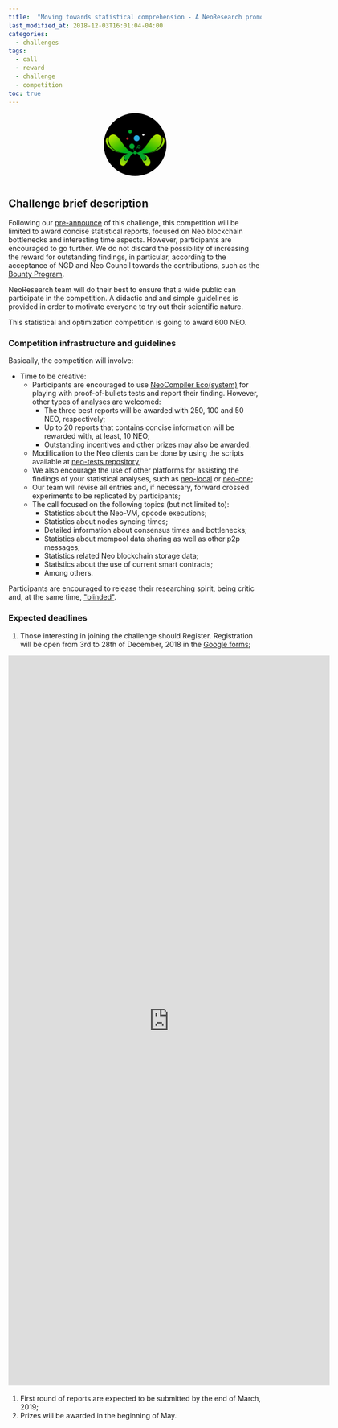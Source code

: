 ```yaml
---
title:  "Moving towards statistical comprehension - A NeoResearch promoted scientific reflection"
last_modified_at: 2018-12-03T16:01:04-04:00
categories:
  - challenges
tags:
  - call
  - reward
  - challenge
  - competition
toc: true
---
```

<p align="center">
<style>
    img {
      border-radius: 50%;
    }
</style>    
    <img
      src="https://raw.githubusercontent.com/NeoResearch/neoresearch.github.io/master/assets/images/logo/Gemcut-butterfly/butterfly-05-final.png"
      width="125px;" >

</p>

<h1 align="center"></h1>

## Challenge brief description

Following our [pre-announce](/challenges/StatisticalChallenge-PreAnnounce/) of this challenge,
this competition will be limited to award concise statistical reports, focused on Neo blockchain bottlenecks and interesting time aspects.
However, participants are encouraged to go further.
We do not discard the possibility of increasing the reward for outstanding findings, in particular,
according to the acceptance of NGD and Neo Council towards the contributions, such as the [Bounty Program](https://neo.org/blog/details/4105).

NeoResearch team will do their best to ensure that a wide public can participate in the competition.
A didactic and and simple guidelines is provided in order to motivate everyone to try out their scientific nature.

This statistical and optimization competition is going to award 600 NEO.

### Competition infrastructure and guidelines

Basically, the competition will involve:

* Time to be creative:
  - Participants are encouraged to use [NeoCompiler Eco(system)](https://github.com/NeoResearch/neocompiler-eco) for playing with proof-of-bullets tests and report their finding. However, other types of analyses are welcomed:
    - The three best reports will be awarded with 250, 100 and 50 NEO, respectively;
    - Up to 20 reports that contains concise information will be rewarded with, at least, 10 NEO;
    - Outstanding incentives and other prizes may also be awarded.
  - Modification to the Neo clients can be done by using the scripts available at [neo-tests repository](https://github.com/NeoResearch/neo-tests/tree/master/docker-build-neo-cli);
  - We also encourage the use of other platforms for assisting the findings of your statistical analyses, such as [neo-local](https://github.com/CityOfZion/neo-local) or [neo-one](https://github.com/neo-one-suite/neo-one);
  - Our team will revise all entries and, if necessary, forward crossed experiments to be replicated by participants;
  - The call focused on the following topics (but not limited to):
      - Statistics about the Neo-VM, opcode executions;
      - Statistics about nodes syncing times;
      - Detailed information about consensus times and bottlenecks;
      - Statistics about mempool data sharing as well as other p2p messages;
      - Statistics related Neo blockchain storage data;
      - Statistics about the use of current smart contracts;
      - Among others.

Participants are encouraged to release their researching spirit, being critic and, at the same time, ["blinded"](https://en.wikipedia.org/wiki/Blinded_experiment).

### Expected deadlines

1. Those interesting in joining the challenge should Register. Registration will be open from 3rd to 28th of December, 2018 in the [Google forms](https://goo.gl/forms/BMcfW7uDTpfLTTyo1);

<iframe src="https://docs.google.com/forms/d/e/1FAIpQLSfbV75jywaKwbZsuK9XWtfBDVlS3Numz0BS46kNytkfwryrFQ/viewform?embedded=true" width="640" height="1451" frameborder="0" marginheight="0" marginwidth="0">Loading...</iframe>

1. First round of reports are expected to be submitted by the end of March, 2019;
1. Prizes will be awarded in the beginning of May.
